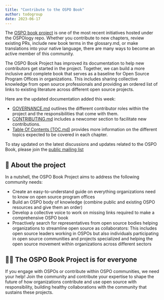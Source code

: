 ```yaml
---
title: "Contribute to the OSPO Book"
author: todogroup
date: 2023-06-17
---
```

The [OSPO book project](https://github.com/todogroup/ospology/blob/main/ospo-book/README.md) is one of the most recent initiatives hosted under the OSPOlogy repo. 
Whether you contribute to new chapters, review existing PRs, include new book terms in the glossary.md, or make translations into your native language, there are many 
ways to become an active member of this community.

The OSPO Book Project has improved its documentation to help new contributors get started in the project. Together, we can build a more inclusive and complete 
book that serves as a baseline for Open Source Program Offices in organizations. This includes sharing collective knowledge from open source professionals and providing 
an ordered list of links to existing literature across different open source projects.

Here are the updated documentation added this week:

* [GOVERNANCE.md](https://github.com/todogroup/ospology/blob/main/ospo-book/GOVERNANCE.md) outlines the different contributor roles within the project and the responsibilities that come with them.
* [CONTRIBUTING.md](https://github.com/todogroup/ospology/blob/main/ospo-book/CONTRIBUTING.md) includes a newcomer section to facilitate new contributions.
* [Table Of Contents (TOC.md)](https://github.com/todogroup/ospology/blob/main/ospo-book/chapters/toc.md) provides more information on the different topics expected to be covered in each chapter.

To stay updated on the latest discussions and updates related to the OSPO Book, please join the [public mailing list](https://lists.todogroup.org/g/ospo-book-projec)

## 🧩 About the project

In a nutshell, the OSPO Book Project aims to address the following community needs:

* Create an easy-to-understand guide on everything organizations need to know on open source program offices
* Build an OSPO body of knowledge (combine public and existing OSPO resources and give them an order)
* Develop a collective voice to work on missing links required to make a comprehensive OSPO book
* Proactively search for representatives from open source bodies helping organizations to streamline open source as collaborators: This includes open source leaders working 
in OSPOs but also individuals participating in open source communities and projects specialized and helping the open source movement within organizations across different sectors


## 🙋‍♀️ The OSPO Book Project is for everyone

If you engage with OSPOs or contribute within OSPO communities, we need your help! Join the community and contribute your expertise to shape the future of how organizations 
contribute and use open source with responsibility, building healthy collaborations with the community that sustains these projects.
